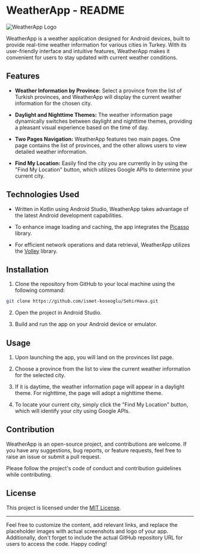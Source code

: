 # WeatherApp - README

![WeatherApp Logo](app/src/main/ic_launcher-playstore.png)

WeatherApp is a weather application designed for Android devices, built to provide real-time weather information for various cities in Turkey. With its user-friendly interface and intuitive features, WeatherApp makes it convenient for users to stay updated with current weather conditions.

## Features

- **Weather Information by Province:** Select a province from the list of Turkish provinces, and WeatherApp will display the current weather information for the chosen city.

- **Daylight and Nighttime Themes:** The weather information page dynamically switches between daylight and nighttime themes, providing a pleasant visual experience based on the time of day.

- **Two Pages Navigation:** WeatherApp features two main pages. One page contains the list of provinces, and the other allows users to view detailed weather information.

- **Find My Location:** Easily find the city you are currently in by using the "Find My Location" button, which utilizes Google APIs to determine your current city.

## Technologies Used

- Written in Kotlin using Android Studio, WeatherApp takes advantage of the latest Android development capabilities.

- To enhance image loading and caching, the app integrates the [Picasso](https://square.github.io/picasso/) library.

- For efficient network operations and data retrieval, WeatherApp utilizes the [Volley](https://developer.android.com/training/volley) library.

## Installation

1. Clone the repository from GitHub to your local machine using the following command:

```bash
git clone https://github.com/ismet-koseoglu/SehirHava.git
```

2. Open the project in Android Studio.

3. Build and run the app on your Android device or emulator.

## Usage

1. Upon launching the app, you will land on the provinces list page.

2. Choose a province from the list to view the current weather information for the selected city.

3. If it is daytime, the weather information page will appear in a daylight theme. For nighttime, the page will adopt a nighttime theme.

4. To locate your current city, simply click the "Find My Location" button, which will identify your city using Google APIs.

## Contribution

WeatherApp is an open-source project, and contributions are welcome. If you have any suggestions, bug reports, or feature requests, feel free to raise an issue or submit a pull request.

Please follow the project's code of conduct and contribution guidelines while contributing.

## License

This project is licensed under the [MIT License](path/to/LICENSE).

---

Feel free to customize the content, add relevant links, and replace the placeholder images with actual screenshots and logo of your app. Additionally, don't forget to include the actual GitHub repository URL for users to access the code. Happy coding!
